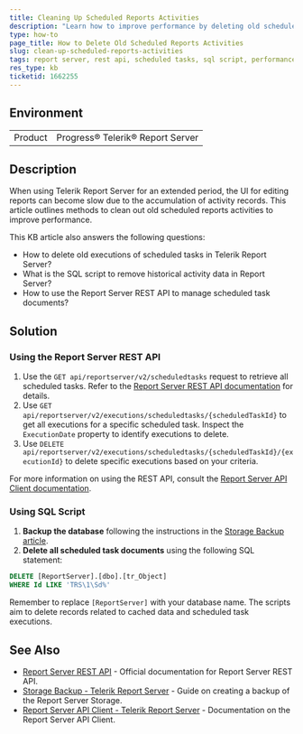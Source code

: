 ```yaml
---
title: Cleaning Up Scheduled Reports Activities
description: "Learn how to improve performance by deleting old scheduled reports activities in Telerik Report Server using REST API or SQL script."
type: how-to
page_title: How to Delete Old Scheduled Reports Activities
slug: clean-up-scheduled-reports-activities
tags: report server, rest api, scheduled tasks, sql script, performance
res_type: kb
ticketid: 1662255
---
```


## Environment

<table>
<tbody>
<tr>
<td>Product</td>
<td>Progress® Telerik® Report Server</td>
</tr>
</tbody>
</table>

## Description

When using Telerik Report Server for an extended period, the UI for editing reports can become slow due to the accumulation of activity records. This article outlines methods to clean out old scheduled reports activities to improve performance.

This KB article also answers the following questions:
- How to delete old executions of scheduled tasks in Telerik Report Server?
- What is the SQL script to remove historical activity data in Report Server?
- How to use the Report Server REST API to manage scheduled task documents?

## Solution

### Using the Report Server REST API

1. Use the `GET api/reportserver/v2/scheduledtasks` request to retrieve all scheduled tasks. Refer to the [Report Server REST API documentation](https://docs.telerik.com/report-server/implementer-guide/apis/rest-api/v2/get-api-reportserver-v2-scheduledtasks) for details.
2. Use `GET api/reportserver/v2/executions/scheduledtasks/{scheduledTaskId}` to get all executions for a specific scheduled task. Inspect the `ExecutionDate` property to identify executions to delete.
3. Use `DELETE api/reportserver/v2/executions/scheduledtasks/{scheduledTaskId}/{executionId}` to delete specific executions based on your criteria.

For more information on using the REST API, consult the [Report Server API Client documentation](https://docs.telerik.com/report-server/implementer-guide/apis/rest-api/report-server-api-client).

### Using SQL Script

1. **Backup the database** following the instructions in the [Storage Backup article](https://docs.telerik.com/report-server/implementer-guide/setup/storage-backup).
1. **Delete all scheduled task documents** using the following SQL statement:

```sql
DELETE [ReportServer].[dbo].[tr_Object]
WHERE Id LIKE 'TRS\1\Sd%'
```

Remember to replace `[ReportServer]` with your database name. The scripts aim to delete records related to cached data and scheduled task executions.

## See Also

- [Report Server REST API](https://docs.telerik.com/report-server/implementer-guide/apis/rest-api/v2/api-reference) - Official documentation for Report Server REST API.
- [Storage Backup - Telerik Report Server](https://docs.telerik.com/report-server/implementer-guide/setup/storage-backup) - Guide on creating a backup of the Report Server Storage.
- [Report Server API Client - Telerik Report Server](https://docs.telerik.com/report-server/implementer-guide/apis/rest-api/report-server-api-client) - Documentation on the Report Server API Client.

